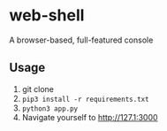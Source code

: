 # web-shell

A browser-based, full-featured console

## Usage

1. git clone
2. `pip3 install -r requirements.txt`
3. `python3 app.py`
4. Navigate yourself to http://127.1:3000
